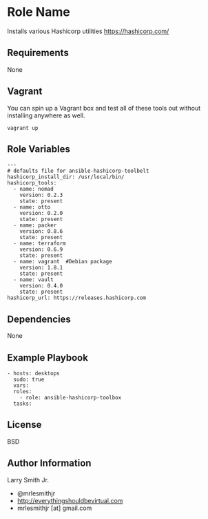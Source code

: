 Role Name
=========

Installs various Hashicorp utilities https://hashicorp.com/

Requirements
------------

None

Vagrant
-------

You can spin up a Vagrant box and test all of these tools out without installing anywhere as well.
````
vagrant up
````

Role Variables
--------------

````
---
# defaults file for ansible-hashicorp-toolbelt
hashicorp_install_dir: /usr/local/bin/
hashicorp_tools:
  - name: nomad
    version: 0.2.3
    state: present
  - name: otto
    version: 0.2.0
    state: present
  - name: packer
    version: 0.8.6
    state: present
  - name: terraform
    version: 0.6.9
    state: present
  - name: vagrant  #Debian package
    version: 1.8.1
    state: present
  - name: vault
    version: 0.4.0
    state: present
hashicorp_url: https://releases.hashicorp.com
````

Dependencies
------------

None

Example Playbook
----------------

````
- hosts: desktops
  sudo: true
  vars:
  roles:
    - role: ansible-hashicorp-toolbox
  tasks:
````

License
-------

BSD

Author Information
------------------

Larry Smith Jr.
- @mrlesmithjr
- http://everythingshouldbevirtual.com
- mrlesmithjr [at] gmail.com
